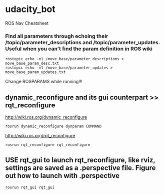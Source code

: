 # udacity_bot

ROS Nav Cheatsheet

### Find all parameters through echoing their /topic/parameter_descriptions and /topic/parameter_updates. Useful when you can't find the param definition in ROS wiki

```
rostopic echo -n1 /move_base/parameter_descriptions > move_base_param_desc.txt
rostopic echo -n1 /move_base/parameter_updates > move_base_param_updates.txt
```

Change ROSPARAMS while running!!!
## dynamic_reconfigure and its gui counterpart >> rqt_reconfigure 
http://wiki.ros.org/dynamic_reconfigure
```
rosrun dynamic_reconfigure dynparam COMMAND
```
http://wiki.ros.org/rqt_reconfigure
```
rosrun rqt_reconfigure rqt_reconfigure
```


## USE rqt_gui to launch rqt_reconfigure, like rviz, settings are saved as a .perspective file. Figure out how to launch with .perspective

```
rosrun rqt_gui rqt_gui
```

<!--stackedit_data:
eyJoaXN0b3J5IjpbLTE2MTgxNDY2MDZdfQ==
-->